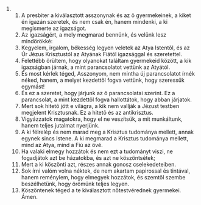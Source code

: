 <ol>
  <li>
    <ol>
      <li>A presbiter a kiválasztott asszonynak és az õ gyermekeinek, a kiket én igazán szeretek, és nem csak én, hanem mindenki, a ki megismerte az igazságot.</li>
      <li>Az igazságért, a mely megmarad bennünk, és velünk lesz mindörökké:</li>
      <li>Kegyelem, irgalom, békesség legyen veletek az Atya Istentõl, és az Úr Jézus Krisztustól az Atyának Fiától igazsággal és szeretettel.</li>
      <li>Felettébb örültem, hogy olyanokat  találtam gyermekeid között, a kik igazságban járnak, a mint parancsolatot vettünk az Atyától.</li>
      <li>És most kérlek téged, Asszonyom, nem mintha új parancsolatot írnék néked, hanem, a melyet kezdettõl fogva vettünk,  hogy szeressük egymást!</li>
      <li>És ez a szeretet,  hogy járjunk az õ parancsolatai szerint. Ez a parancsolat, a mint kezdettõl fogva hallottátok, hogy abban járjatok.</li>
      <li>Mert sok hitetõ jött e világra, a kik nem vallják a Jézust  testben megjelent Krisztusnak. Ez a hitetõ és az antikrisztus.</li>
      <li>Vigyázzatok magatokra, hogy el ne veszítsük, a mit munkáltunk, hanem teljes jutalmat nyerjünk.</li>
      <li>A ki félrelép és nem marad meg a Krisztus tudománya mellett, annak egynek sincs Istene. A ki megmarad a Krisztus tudománya mellett, mind az Atya, mind a Fiú az övé.</li>
      <li>Ha valaki elmegy hozzátok és nem ezt a tudományt viszi, ne fogadjátok azt  be házatokba, és azt ne köszöntsétek;</li>
      <li>Mert a ki köszönti azt, részes annak gonosz cselekedeteiben.</li>
      <li>Sok írni valóm  volna néktek, de nem akartam papirossal és tintával, hanem reménylem, hogy elmegyek hozzátok, és szemtõl szembe beszélhetünk, hogy örömünk  teljes legyen.</li>
      <li>Köszöntenek téged a te kiválasztott nõtestvérednek gyermekei. Ámen.</li>
    </ol>
  </li>
</ol>